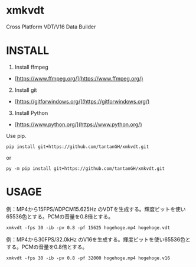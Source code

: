 # xmkvdt

Cross Platform VDT/V16 Data Builder

# INSTALL

1. Install ffmpeg

* [https://www.ffmpeg.org/](https://www.ffmpeg.org/)

2. Install git

* [https://gitforwindows.org/](https://gitforwindows.org/)

3. Install Python

* [https://www.python.org/](https://www.python.org/)

Use pip.

    pip install git+https://github.com/tantanGH/xmkvdt.git

or

    py -m pip install git+https://github.com/tantanGH/xmkvdt.git

# USAGE

例：MP4から15FPS/ADPCM15.625Hz のVDTを生成する。輝度ビットを使い65536色とする。PCMの音量を0.8倍とする。

    xmkvdt -fps 30 -ib -pv 0.8 -pf 15625 hogehoge.mp4 hogehoge.vdt

例：MP4から30FPS/32.0kHz のV16を生成する。輝度ビットを使い65536色とする。PCMの音量を0.8倍とする。

    xmkvdt -fps 30 -ib -pv 0.8 -pf 32000 hogehoge.mp4 hogehoge.v16
